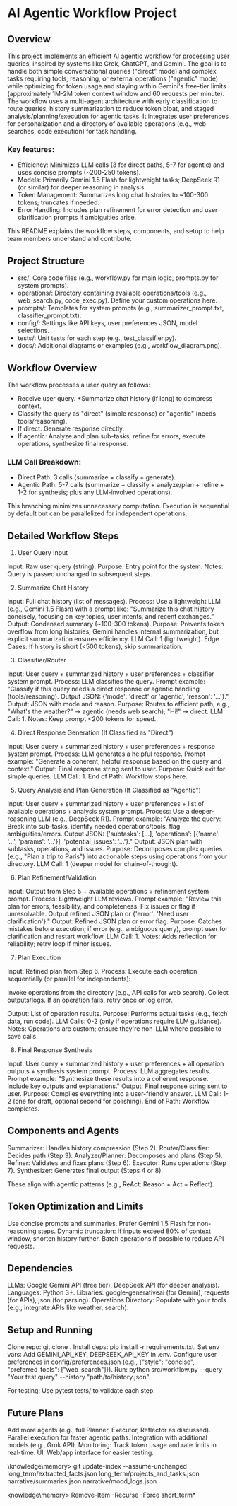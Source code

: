 # AI Agentic Workflow Project

## Overview

This project implements an efficient AI agentic workflow for processing user queries, inspired by systems like Grok, ChatGPT, and Gemini. The goal is to handle both simple conversational queries ("direct" mode) and complex tasks requiring tools, reasoning, or external operations ("agentic" mode) while optimizing for token usage and staying within Gemini's free-tier limits (approximately 1M-2M token context window and 60 requests per minute).
The workflow uses a multi-agent architecture with early classification to route queries, history summarization to reduce token bloat, and staged analysis/planning/execution for agentic tasks. It integrates user preferences for personalization and a directory of available operations (e.g., web searches, code execution) for task handling.

### Key features:

- Efficiency: Minimizes LLM calls (3 for direct paths, 5-7 for agentic) and uses concise prompts (~200-250 tokens).
- Models: Primarily Gemini 1.5 Flash for lightweight tasks; DeepSeek R1 (or similar) for deeper reasoning in analysis.
- Token Management: Summarizes long chat histories to ~100-300 tokens; truncates if needed.
- Error Handling: Includes plan refinement for error detection and user clarification prompts if ambiguities arise.

This README explains the workflow steps, components, and setup to help team members understand and contribute.

## Project Structure

- src/: Core code files (e.g., workflow.py for main logic, prompts.py for system prompts).
- operations/: Directory containing available operations/tools (e.g., web_search.py, code_exec.py). Define your custom operations here.
- prompts/: Templates for system prompts (e.g., summarizer_prompt.txt, classifier_prompt.txt).
- config/: Settings like API keys, user preferences JSON, model selections.
- tests/: Unit tests for each step (e.g., test_classifier.py).
- docs/: Additional diagrams or examples (e.g., workflow_diagram.png).

## Workflow Overview

The workflow processes a user query as follows:

- Receive user query.
  \*Summarize chat history (if long) to compress context.
- Classify the query as "direct" (simple response) or "agentic" (needs tools/reasoning).
- If direct: Generate response directly.
- If agentic: Analyze and plan sub-tasks, refine for errors, execute operations, synthesize final response.

### LLM Call Breakdown:

- Direct Path: 3 calls (summarize + classify + generate).
- Agentic Path: 5-7 calls (summarize + classify + analyze/plan + refine + 1-2 for synthesis; plus any LLM-involved operations).

This branching minimizes unnecessary computation. Execution is sequential by default but can be parallelized for independent operations.

## Detailed Workflow Steps

1. User Query Input

Input: Raw user query (string).
Purpose: Entry point for the system.
Notes: Query is passed unchanged to subsequent steps.

2. Summarize Chat History

Input: Full chat history (list of messages).
Process: Use a lightweight LLM (e.g., Gemini 1.5 Flash) with a prompt like: "Summarize this chat history concisely, focusing on key topics, user intents, and recent exchanges."
Output: Condensed summary (~100-300 tokens).
Purpose: Prevents token overflow from long histories; Gemini handles internal summarization, but explicit summarization ensures efficiency.
LLM Call: 1 (lightweight).
Edge Cases: If history is short (<500 tokens), skip summarization.

3. Classifier/Router

Input: User query + summarized history + user preferences + classifier system prompt.
Process: LLM classifies the query. Prompt example: "Classify if this query needs a direct response or agentic handling (tools/reasoning). Output JSON: {'mode': 'direct' or 'agentic', 'reason': '...'}."
Output: JSON with mode and reason.
Purpose: Routes to efficient path; e.g., "What's the weather?" → agentic (needs web search); "Hi!" → direct.
LLM Call: 1.
Notes: Keep prompt <200 tokens for speed.

4. Direct Response Generation (If Classified as "Direct")

Input: User query + summarized history + user preferences + response system prompt.
Process: LLM generates a helpful response. Prompt example: "Generate a coherent, helpful response based on the query and context."
Output: Final response string sent to user.
Purpose: Quick exit for simple queries.
LLM Call: 1.
End of Path: Workflow stops here.

5. Query Analysis and Plan Generation (If Classified as "Agentic")

Input: User query + summarized history + user preferences + list of available operations + analysis system prompt.
Process: Use a deeper-reasoning LLM (e.g., DeepSeek R1). Prompt example: "Analyze the query: Break into sub-tasks, identify needed operations/tools, flag ambiguities/errors. Output JSON: {'subtasks': [...], 'operations': [{'name': '...', 'params': '...'}], 'potential_issues': '...'}."
Output: JSON plan with subtasks, operations, and issues.
Purpose: Decomposes complex queries (e.g., "Plan a trip to Paris") into actionable steps using operations from your directory.
LLM Call: 1 (deeper model for chain-of-thought).

6. Plan Refinement/Validation

Input: Output from Step 5 + available operations + refinement system prompt.
Process: Lightweight LLM reviews. Prompt example: "Review this plan for errors, feasibility, and completeness. Fix issues or flag if unresolvable. Output refined JSON plan or {'error': 'Need user clarification'}."
Output: Refined JSON plan or error flag.
Purpose: Catches mistakes before execution; if error (e.g., ambiguous query), prompt user for clarification and restart workflow.
LLM Call: 1.
Notes: Adds reflection for reliability; retry loop if minor issues.

7. Plan Execution

Input: Refined plan from Step 6.
Process: Execute each operation sequentially (or parallel for independents):

Invoke operations from the directory (e.g., API calls for web search).
Collect outputs/logs.
If an operation fails, retry once or log error.

Output: List of operation results.
Purpose: Performs actual tasks (e.g., fetch data, run code).
LLM Calls: 0-2 (only if operations require LLM guidance).
Notes: Operations are custom; ensure they're non-LLM where possible to save calls.

8. Final Response Synthesis

Input: User query + summarized history + user preferences + all operation outputs + synthesis system prompt.
Process: LLM aggregates results. Prompt example: "Synthesize these results into a coherent response. Include key outputs and explanations."
Output: Final response string sent to user.
Purpose: Compiles everything into a user-friendly answer.
LLM Call: 1-2 (one for draft, optional second for polishing).
End of Path: Workflow completes.

## Components and Agents

Summarizer: Handles history compression (Step 2).
Router/Classifier: Decides path (Step 3).
Analyzer/Planner: Decomposes and plans (Step 5).
Refiner: Validates and fixes plans (Step 6).
Executor: Runs operations (Step 7).
Synthesizer: Generates final output (Steps 4 or 8).

These align with agentic patterns (e.g., ReAct: Reason + Act + Reflect).

## Token Optimization and Limits

Use concise prompts and summaries.
Prefer Gemini 1.5 Flash for non-reasoning steps.
Dynamic truncation: If inputs exceed 80% of context window, shorten history further.
Batch operations if possible to reduce API requests.

## Dependencies

LLMs: Google Gemini API (free tier), DeepSeek API (for deeper analysis).
Languages: Python 3+.
Libraries: google-generativeai (for Gemini), requests (for APIs), json (for parsing).
Operations Directory: Populate with your tools (e.g., integrate APIs like weather, search).

## Setup and Running

Clone repo: git clone <repo-url>.
Install deps: pip install -r requirements.txt.
Set env vars: Add GEMINI_API_KEY, DEEPSEEK_API_KEY in .env.
Configure user preferences in config/preferences.json (e.g., {"style": "concise", "preferred_tools": ["web_search"]}).
Run: python src/workflow.py --query "Your test query" --history "path/to/history.json".

For testing: Use pytest tests/ to validate each step.

## Future Plans

Add more agents (e.g., full Planner, Executor, Reflector as discussed).
Parallel execution for faster agentic paths.
Integration with additional models (e.g., Grok API).
Monitoring: Track token usage and rate limits in real-time.
UI: Web/app interface for easier testing.

\knowledge\memory> git update-index --assume-unchanged long_term/extracted_facts.json long_term/projects_and_tasks.json narrative/summaries.json narrative/mood_logs.json

knowledge\memory> Remove-Item
-Recurse -Force short_term\*
